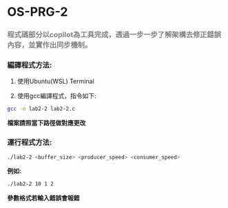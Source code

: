 # OS-PRG-2
### <span style="color:gray;">程式碼部分以copilot為工具完成，透過一步一步了解架構去修正錯誤內容，並實作出同步機制。</span>

### 編譯程式方法:

1. 使用Ubuntu(WSL) Terminal

2. 使用gcc編譯程式，指令如下:

```sh
gcc -o lab2-2 lab2-2.c
```

**檔案請照當下路徑做對應更改**

### 運行程式方法:

```sh
./lab2-2 <buffer_size> <producer_speed> <consumer_speed>
```

**例如:**

```sh
./lab2-2 10 1 2
```

**參數格式若輸入錯誤會報錯**
